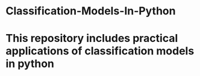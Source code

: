 # Classification-Models-In-Python
# This repository includes practical applications of classification models in python
